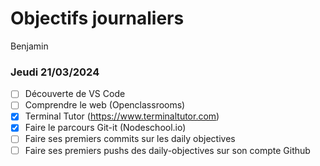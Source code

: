 # Objectifs journaliers

Benjamin

### Jeudi 21/03/2024

- [ ] Découverte de VS Code
- [ ] Comprendre le web (Openclassrooms)
- [x] Terminal Tutor (https://www.terminaltutor.com)
- [x] Faire le parcours Git-it (Nodeschool.io)
- [ ] Faire ses premiers commits sur les daily objectives
- [ ] Faire ses premiers pushs des daily-objectives sur son compte Github
